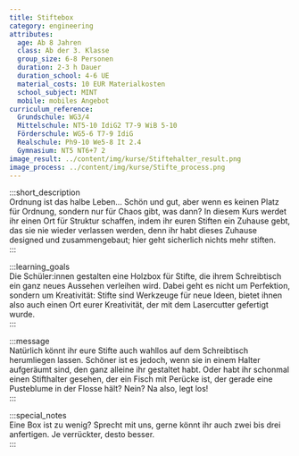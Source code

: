 ```yaml
---
title: Stiftebox
category: engineering
attributes:
  age: Ab 8 Jahren
  class: Ab der 3. Klasse
  group_size: 6-8 Personen
  duration: 2-3 h Dauer
  duration_school: 4-6 UE
  material_costs: 10 EUR Materialkosten
  school_subject: MINT
  mobile: mobiles Angebot
curriculum_reference:
  Grundschule: WG3/4   
  Mittelschule: NT5-10 IdiG2 T7-9 WiB 5-10
  Förderschule: WG5-6 T7-9 IdiG
  Realschule: Ph9-10 We5-8 It 2.4
  Gymnasium: NT5 NT6+7 2
image_result: ../content/img/kurse/Stiftehalter_result.png
image_process: ../content/img/kurse/Stifte_process.png
---
```

:::short_description  
Ordnung ist das halbe Leben... Schön und gut, aber wenn es keinen Platz für Ordnung, sondern nur für Chaos gibt, was dann? In diesem Kurs werdet ihr einen Ort für Struktur schaffen, indem ihr euren Stiften ein Zuhause gebt, das sie nie wieder verlassen werden, denn ihr habt dieses Zuhause designed und zusammengebaut; hier geht sicherlich nichts mehr stiften.             
:::

:::learning_goals  
Die Schüler:innen gestalten eine Holzbox für Stifte, die ihrem Schreibtisch ein ganz neues Aussehen verleihen wird. Dabei geht es nicht um Perfektion, sondern um Kreativität: Stifte sind  Werkzeuge für neue Ideen, bietet ihnen also auch einen Ort eurer Kreativität, der mit dem Lasercutter gefertigt wurde.                      
:::

:::message  
Natürlich könnt ihr eure Stifte auch wahllos auf dem Schreibtisch herumliegen lassen. Schöner ist es jedoch, wenn sie in einem Halter aufgeräumt sind, den ganz alleine ihr gestaltet habt. Oder habt ihr schonmal einen Stifthalter gesehen, der ein Fisch mit Perücke ist, der gerade eine Pusteblume in der Flosse hält? Nein? Na also, legt los!      
:::  

:::special_notes  
Eine Box ist zu wenig? Sprecht mit uns, gerne könnt ihr auch zwei bis drei anfertigen. Je verrückter, desto besser.       
:::
